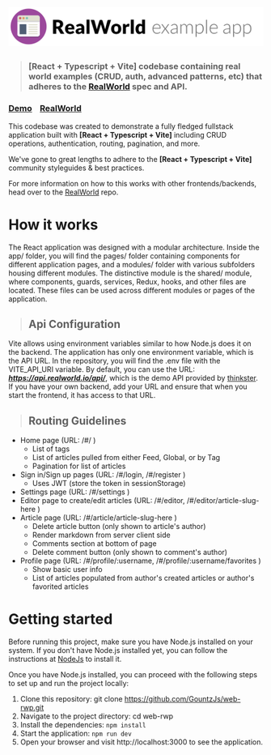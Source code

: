 # ![RealWorld Example App](logo.png)

> ### [React + Typescript + Vite] codebase containing real world examples (CRUD, auth, advanced patterns, etc) that adheres to the [RealWorld](https://github.com/gothinkster/realworld) spec and API.

### [Demo](https://demo.realworld.io/)&nbsp;&nbsp;&nbsp;&nbsp;[RealWorld](https://github.com/gothinkster/realworld)

This codebase was created to demonstrate a fully fledged fullstack application built with **[React + Typescript + Vite]** including CRUD operations, authentication, routing, pagination, and more.

We've gone to great lengths to adhere to the **[React + Typescript + Vite]** community styleguides & best practices.

For more information on how to this works with other frontends/backends, head over to the [RealWorld](https://github.com/gothinkster/realworld) repo.

# How it works

The React application was designed with a modular architecture. Inside the app/ folder, you will find the pages/ folder containing components for different application pages, and a modules/ folder with various subfolders housing different modules. The distinctive module is the shared/ module, where components, guards, services, Redux, hooks, and other files are located. These files can be used across different modules or pages of the application.

> ## Api Configuration

Vite allows using environment variables similar to how Node.js does it on the backend. The application has only one environment variable, which is the API URL. In the repository, you will find the .env file with the VITE_API_URI variable. By default, you can use the URL: ***https://api.realworld.io/api/***, which is the demo API provided by [thinkster](https://thinkster.io/). If you have your own backend, add your URL and ensure that when you start the frontend, it has access to that URL.

> ## Routing Guidelines

- Home page (URL: /#/ )
  - List of tags
  - List of articles pulled from either Feed, Global, or by Tag
  - Pagination for list of articles
- Sign in/Sign up pages (URL: /#/login, /#/register )
  - Uses JWT (store the token in sessionStorage)
- Settings page (URL: /#/settings )
- Editor page to create/edit articles (URL: /#/editor, /#/editor/article-slug-here )
- Article page (URL: /#/article/article-slug-here )
  - Delete article button (only shown to article's author)
  - Render markdown from server client side
  - Comments section at bottom of page
  - Delete comment button (only shown to comment's author)
- Profile page (URL: /#/profile/:username, /#/profile/:username/favorites )
  - Show basic user info
  - List of articles populated from author's created articles or author's favorited articles

# Getting started

Before running this project, make sure you have Node.js installed on your system. If you don't have Node.js installed yet, you can follow the instructions at
[NodeJs](https://nodejs.org/) to install it.

Once you have Node.js installed, you can proceed with the following steps to set up and run the project locally:

1. Clone this repository: git clone https://github.com/GountzJs/web-rwp.git
2. Navigate to the project directory: cd web-rwp
3. Install the dependencies: <code>npm install</code>
4. Start the application: <code>npm run dev</code>
5. Open your browser and visit http://localhost:3000 to see the application.
